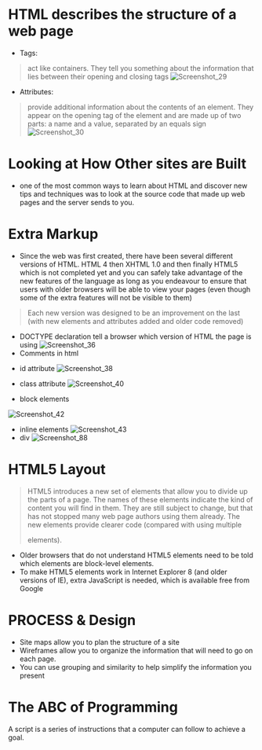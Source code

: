 # HTML describes the structure of a web page 
+ Tags:
> act like containers. They tell you 
something about the information that lies 
between their opening and closing tags
![Screenshot_29](https://user-images.githubusercontent.com/58809722/116304497-4db6bd80-a7ab-11eb-8f89-64ff1ae49556.png)
+ Attributes:
> provide additional information 
about the contents of an element. They appear 
on the opening tag of the element and are 
made up of two parts: a name and a value, 
separated by an equals sign
![Screenshot_30](https://user-images.githubusercontent.com/58809722/116305036-e2b9b680-a7ab-11eb-90d2-ba1444ea7408.png)
# Looking at How Other sites are Built
+ one of the most common 
ways to learn about HTML and 
discover new tips and techniques 
was to look at the source code 
that made up web pages and the server sends to you.
# Extra Markup
+ Since the web was first created, there have 
been several different versions of HTML.
HTML 4 then XHTML 1.0 and then finally HTML5 which is not completed yet and you can 
safely take advantage of the 
new features of the language as 
long as you endeavour to ensure 
that users with older browsers 
will be able to view your pages 
(even though some of the extra 
features will not be visible to 
them)
>Each new version was designed 
to be an improvement on the 
last (with new elements and 
attributes added and older code 
removed)
+ DOCTYPE declaration tell a 
browser which version of HTML 
the page is using
![Screenshot_36](https://user-images.githubusercontent.com/58809722/116318375-5912e480-a7bd-11eb-876e-8e9fdff93336.png)
+ Comments in html
 
<!-- comment goes here -->
+ id  attribute
![Screenshot_38](https://user-images.githubusercontent.com/58809722/116319307-f6bae380-a7be-11eb-9603-e603070bff33.png)

+ class attribute
![Screenshot_40](https://user-images.githubusercontent.com/58809722/116319410-2669eb80-a7bf-11eb-9f55-2f802fe303b0.png)
+ block elements

![Screenshot_42](https://user-images.githubusercontent.com/58809722/116319478-43062380-a7bf-11eb-9be3-dee9ca50591d.png)
+ inline elements
![Screenshot_43](https://user-images.githubusercontent.com/58809722/116319539-5ca76b00-a7bf-11eb-8618-b11ffad1b8c1.png)
+ div
![Screenshot_88](https://user-images.githubusercontent.com/58809722/116320463-f3c0f280-a7c0-11eb-96a4-950abc064f71.png)
# HTML5 Layout
> HTML5 introduces a new set of elements that allow you to divide up the 
parts of a page. The names of these elements indicate the kind of content 
you will find in them. They are still subject to change, but that has not 
stopped many web page authors using them already.
The new elements provide clearer code (compared 
with using multiple <div> elements).
+  Older browsers that do not understand HTML5 
elements need to be told which elements are 
block-level elements.
+ To make HTML5 elements work in Internet Explorer 8 
(and older versions of IE), extra JavaScript is needed, 
which is available free from Google
# PROCESS & Design
+ Site maps allow you to plan the structure of a site
+ Wireframes allow you to organize the information that 
will need to go on each page.
+ You can use grouping and similarity to help simplify 
the information you present
# The ABC of Programming
A script is a series of instructions that a computer can follow to achieve a goal.